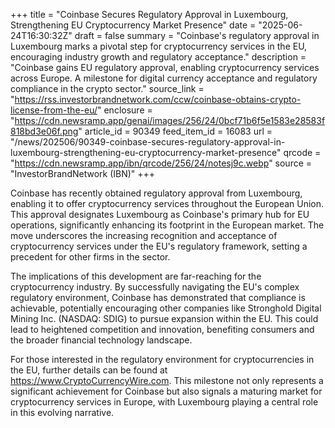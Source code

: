 +++
title = "Coinbase Secures Regulatory Approval in Luxembourg, Strengthening EU Cryptocurrency Market Presence"
date = "2025-06-24T16:30:32Z"
draft = false
summary = "Coinbase's regulatory approval in Luxembourg marks a pivotal step for cryptocurrency services in the EU, encouraging industry growth and regulatory acceptance."
description = "Coinbase gains EU regulatory approval, enabling cryptocurrency services across Europe. A milestone for digital currency acceptance and regulatory compliance in the crypto sector."
source_link = "https://rss.investorbrandnetwork.com/ccw/coinbase-obtains-crypto-license-from-the-eu/"
enclosure = "https://cdn.newsramp.app/genai/images/256/24/0bcf71b6f5e1583e28583f818bd3e06f.png"
article_id = 90349
feed_item_id = 16083
url = "/news/202506/90349-coinbase-secures-regulatory-approval-in-luxembourg-strengthening-eu-cryptocurrency-market-presence"
qrcode = "https://cdn.newsramp.app/ibn/qrcode/256/24/notesj9c.webp"
source = "InvestorBrandNetwork (IBN)"
+++

<p>Coinbase has recently obtained regulatory approval from Luxembourg, enabling it to offer cryptocurrency services throughout the European Union. This approval designates Luxembourg as Coinbase's primary hub for EU operations, significantly enhancing its footprint in the European market. The move underscores the increasing recognition and acceptance of cryptocurrency services under the EU's regulatory framework, setting a precedent for other firms in the sector.</p><p>The implications of this development are far-reaching for the cryptocurrency industry. By successfully navigating the EU's complex regulatory environment, Coinbase has demonstrated that compliance is achievable, potentially encouraging other companies like Stronghold Digital Mining Inc. (NASDAQ: SDIG) to pursue expansion within the EU. This could lead to heightened competition and innovation, benefiting consumers and the broader financial technology landscape.</p><p>For those interested in the regulatory environment for cryptocurrencies in the EU, further details can be found at <a href='https://www.CryptoCurrencyWire.com' rel='nofollow' target='_blank'>https://www.CryptoCurrencyWire.com</a>. This milestone not only represents a significant achievement for Coinbase but also signals a maturing market for cryptocurrency services in Europe, with Luxembourg playing a central role in this evolving narrative.</p>